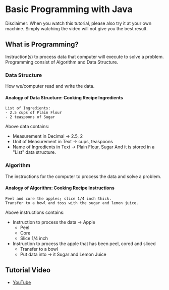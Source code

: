 # Basic Programming with Java

Disclaimer: When you watch this tutorial, please also try it at your own machine.
Simply watching the video will not give you the best result.

## What is Programming?

Instruction(s) to process data that computer will execute to solve a problem.
Programming consist of Algorithm and Data Structure.

### Data Structure

How we/computer read and write the data.

#### Analogy of Data Structure: Cooking Recipe Ingredients
```
List of Ingredients:
- 2.5 cups of Plain Flour
- 2 teaspoons of Sugar
```
Above data contains:
- Measurement in Decimal → 2.5, 2
- Unit of Measurement in Text → cups, teaspoons
- Name of Ingredients in Text → Plain Flour, Sugar
And it is stored in a "List" data structure.

### Algorithm

The instructions for the computer to process the data and solve a problem.

#### Analogy of Algorithm: Cooking Recipe Instructions
```
Peel and core the apples; slice 1/4 inch thick.
Transfer to a bowl and toss with the sugar and lemon juice.
```
Above instructions contains:
- Instruction to process the data → Apple
  - Peel 
  - Core
  - Slice 1/4 inch
- Instruction to process the apple that has been peel, cored and sliced
  - Transfer to a bowl
  - Put data into → it Sugar and Lemon Juice

## Tutorial Video

- [YouTube](https://youtu.be/8IsYWASu07E)